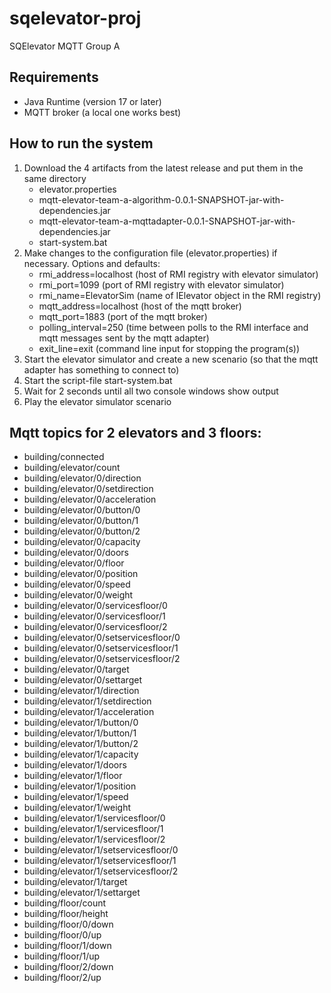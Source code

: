 # sqelevator-proj
SQElevator MQTT Group A

## Requirements
- Java Runtime (version 17 or later)
- MQTT broker (a local one works best)

## How to run the system
1. Download the 4 artifacts from the latest release and put them in the same directory
   - elevator.properties
   - mqtt-elevator-team-a-algorithm-0.0.1-SNAPSHOT-jar-with-dependencies.jar
   - mqtt-elevator-team-a-mqttadapter-0.0.1-SNAPSHOT-jar-with-dependencies.jar
   - start-system.bat
2. Make changes to the configuration file (elevator.properties) if necessary. Options and defaults:
   - rmi_address=localhost (host of RMI registry with elevator simulator)
   - rmi_port=1099 (port of RMI registry with elevator simulator)
   - rmi_name=ElevatorSim (name of IElevator object in the RMI registry)
   - mqtt_address=localhost (host of the mqtt broker)
   - mqtt_port=1883 (port of the mqtt broker)
   - polling_interval=250 (time between polls to the RMI interface and mqtt messages sent by the mqtt adapter)
   - exit_line=exit (command line input for stopping the program(s))
4. Start the elevator simulator and create a new scenario (so that the mqtt adapter has something to connect to)
5. Start the script-file start-system.bat
6. Wait for 2 seconds until all two console windows show output
7. Play the elevator simulator scenario

## Mqtt topics for 2 elevators and 3 floors:
- building/connected
- building/elevator/count
- building/elevator/0/direction
- building/elevator/0/setdirection
- building/elevator/0/acceleration 
- building/elevator/0/button/0 
- building/elevator/0/button/1
- building/elevator/0/button/2
- building/elevator/0/capacity 
- building/elevator/0/doors
- building/elevator/0/floor 
- building/elevator/0/position 
- building/elevator/0/speed 
- building/elevator/0/weight 
- building/elevator/0/servicesfloor/0 
- building/elevator/0/servicesfloor/1
- building/elevator/0/servicesfloor/2
- building/elevator/0/setservicesfloor/0 
- building/elevator/0/setservicesfloor/1
- building/elevator/0/setservicesfloor/2 
- building/elevator/0/target
- building/elevator/0/settarget
- building/elevator/1/direction
- building/elevator/1/setdirection
- building/elevator/1/acceleration 
- building/elevator/1/button/0 
- building/elevator/1/button/1
- building/elevator/1/button/2
- building/elevator/1/capacity 
- building/elevator/1/doors
- building/elevator/1/floor 
- building/elevator/1/position 
- building/elevator/1/speed 
- building/elevator/1/weight 
- building/elevator/1/servicesfloor/0 
- building/elevator/1/servicesfloor/1
- building/elevator/1/servicesfloor/2
- building/elevator/1/setservicesfloor/0 
- building/elevator/1/setservicesfloor/1
- building/elevator/1/setservicesfloor/2 
- building/elevator/1/target
- building/elevator/1/settarget
- building/floor/count
- building/floor/height
- building/floor/0/down
- building/floor/0/up 
- building/floor/1/down
- building/floor/1/up
- building/floor/2/down
- building/floor/2/up
